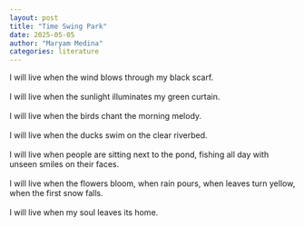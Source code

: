 ```yaml
---
layout: post
title: "Time Swing Park"
date: 2025-05-05
author: "Maryam Medina"
categories: literature
---
```


I will live when the wind blows through my black scarf.<br>
<br>
I will live when the sunlight illuminates my green curtain.<br>
<br>
I will live when the birds chant the morning melody.<br>
<br>
I will live when the ducks swim on the clear riverbed.<br>
<br>
I will live when people are sitting next to the pond, fishing all day with unseen smiles on their faces.<br>
<br>
I will live when the flowers bloom, when rain pours, when leaves turn yellow, when the first snow falls.<br>
<br>
I will live when my soul leaves its home.<br>